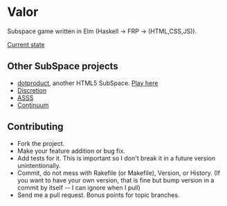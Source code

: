 # Valor

Subspace game written in Elm (Haskell -> FRP -> (HTML,CSS,JS)).

[Current state](http://perplexes.github.io/valor/Subspace.html)

## Other SubSpace projects

* [dotproduct](https://github.com/sharvil/dotproduct), another HTML5 SubSpace. [Play here](http://dev.nanavati.net:8000)
* [Discretion](http://ss-discretion.sourceforge.net)
* [ASSS](http://asss.minegoboom.com/)
* [Continuum](http://www.getcontinuum.com/)

## Contributing

* Fork the project.
* Make your feature addition or bug fix.
* Add tests for it. This is important so I don't break it in a future version unintentionally.
* Commit, do not mess with Rakefile (or Makefile), Version, or History. (If you want to have your own version, that is fine but bump version in a commit by itself -- I can ignore when I pull)
* Send me a pull request. Bonus points for topic branches.
